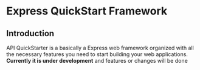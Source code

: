 # Express QuickStart Framework

## Introduction
API QuickStarter is a basically a Express web framework organized with all the necessary features you need
to start building your web applications.
**Currently it is under development** and features or changes will be done



